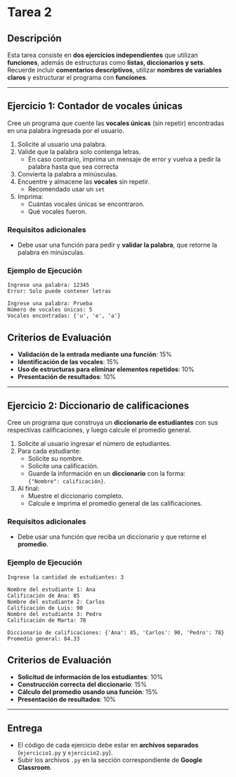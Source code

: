 # Tarea 2
## Descripción
Esta tarea consiste en **dos ejercicios independientes** que utilizan **funciones**, además de estructuras como **listas, diccionarios y sets**.
Recuerde incluir **comentarios descriptivos**, utilizar **nombres de variables claros** y estructurar el programa con **funciones**.

---

## Ejercicio 1: Contador de vocales únicas
Cree un programa que cuente las **vocales únicas** (sin repetir) encontradas en una palabra ingresada por el usuario.

1. Solicite al usuario una palabra.
2. Valide que la palabra solo contenga letras.
   - En caso contrario, imprima un mensaje de error y vuelva a pedir la palabra hasta que sea correcta
3. Convierta la palabra a minúsculas.
4. Encuentre y almacene las **vocales** sin repetir.
   - Recomendado usar un `set`
5. Imprima:
   - Cuántas vocales únicas se encontraron.
   - Qué vocales fueron.

### Requisitos adicionales
- Debe usar una función para pedir y **validar la palabra**, que retorne la palabra en minúsculas.

### Ejemplo de Ejecución
```
Ingrese una palabra: 12345
Error: Solo puede contener letras

Ingrese una palabra: Prueba
Número de vocales únicas: 5
Vocales encontradas: {'u', 'e', 'a'}
```

## Criterios de Evaluación
- **Validación de la entrada mediante una función**: 15%
- **Identificación de las vocales**: 15%
- **Uso de estructuras para eliminar elementos repetidos**: 10%
- **Presentación de resultados**: 10%

---

## Ejercicio 2: Diccionario de calificaciones
Cree un programa que construya un **diccionario de estudiantes** con sus respectivas calificaciones, y luego calcule el promedio general.

1. Solicite al usuario ingresar el número de estudiantes.
2. Para cada estudiante:
   - Solicite su nombre.
   - Solicite una calificación.
   - Guarde la información en un **diccionario** con la forma:  
     `{"Nombre": calificación}`.
3. Al final:
   - Muestre el diccionario completo.
   - Calcule e imprima el promedio general de las calificaciones.

### Requisitos adicionales
- Debe usar una función que reciba un diccionario y que retorne el **promedio**.

### Ejemplo de Ejecución
```
Ingrese la cantidad de estudiantes: 3

Nombre del estudiante 1: Ana
Calificación de Ana: 85
Nombre del estudiante 2: Carlos
Calificación de Luis: 90
Nombre del estudiante 3: Pedro
Calificación de Marta: 78

Diccionario de calificaciones: {'Ana': 85, 'Carlos': 90, 'Pedro': 78}
Promedio general: 84.33
```

## Criterios de Evaluación
- **Solicitud de información de los estudiantes**: 10%
- **Construcción correcta del diccionario**: 15%
- **Cálculo del promedio usando una función**: 15%
- **Presentación de resultados**: 10%

---

## **Entrega**
- El código de cada ejercicio debe estar en **archivos separados** (`ejercicio1.py` y `ejercicio2.py`).
- Subir los archivos `.py` en la sección correspondiente de **Google Classroom**.